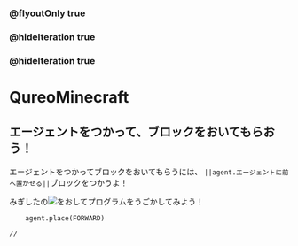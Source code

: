 ### @flyoutOnly true
### @hideIteration true
### @hideIteration true
# QureoMinecraft

## エージェントをつかって、ブロックをおいてもらおう！

エージェントをつかってブロックをおいてもらうには、
``||agent.エージェントに前へ置かせる||``ブロックをつかうよ！

みぎしたの![](https://raw.githubusercontent.com/camp-minecraft/TechkidsCampTutorial/master/images/playbutton.png)をおしてプログラムをうごかしてみよう！

```ghost
    agent.place(FORWARD)
```

```template
//
```